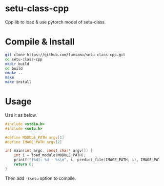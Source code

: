 # setu-class-cpp
Cpp lib to load & use pytorch model of setu-class.

# Compile & Install

```bash
git clone https://github.com/fumiama/setu-class-cpp.git
cd setu-class-cpp
mkdir build
cd build
cmake ..
make
make install
```

# Usage

Use it as below.

```c
#include <stdio.h>
#include <setu.h>

#define MODULE_PATH argv[1]
#define IMAGE_PATH argv[2]

int main(int argc, const char* argv[]) {
    int i = load_module(MODULE_PATH);
    printf("[%d]: %d - %s\n", i, predict_file(IMAGE_PATH, i), IMAGE_PATH);
    return 0;
}
```

Then add `-lsetu` option to compile.
